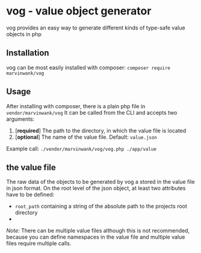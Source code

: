 # vog - value object generator

vog provides an easy way to generate different kinds of type-safe value objects in php 

## Installation

vog can be most easily installed with composer:
`composer require marvinwank/vog`

## Usage

After installing with composer, there is a plain php file in `vendor/marvinwank/vog`
It can be called from the CLI and accepts two arguments:

1. [**required**] The path to the directory, in which the value file is located
2. [**optional**] The name of the value file. Default: `value.json`

Example call: `./vendor/marvinwank/vog/vog.php ./app/value`

## the value file

The raw data of the objects to be generated by vog a stored in the value file in json format. 
On the root level of the json object, at least two attributes have to be defined:

- `root_path` containing a string of the absolute path to the projects root directory
- 

*Note:* There can be multiple value files although this is not recommended, because you can define namespaces in the value
file and multiple value files require multiple calls.  
